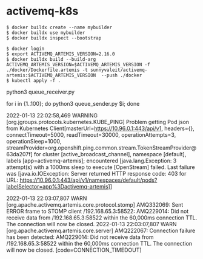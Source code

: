 # activemq-k8s

```console
$ docker buildx create --name mybuilder
$ docker buildx use mybuilder
$ docker buildx inspect --bootstrap

$ docker login
$ export ACTIVEMQ_ARTEMIS_VERSION=2.16.0
$ docker buildx build --build-arg ACTIVEMQ_ARTEMIS_VERSION=$ACTIVEMQ_ARTEMIS_VERSION -f ./docker/Dockerfile.artemis -t sunnyvaleit/activemq-artemis:$ACTIVEMQ_ARTEMIS_VERSION  --push ./docker 
$ kubectl apply -f . 
```

python3 queue_receiver.py


for i in {1..100}; do python3 queue_sender.py $i; done





2022-01-13 22:02:58,469 WARNING [org.jgroups.protocols.kubernetes.KUBE_PING] Problem getting Pod json from Kubernetes Client[masterUrl=https://10.96.0.1:443/api/v1, headers={}, connectTimeout=5000, readTimeout=30000, operationAttempts=3, operationSleep=1000, streamProvider=org.openshift.ping.common.stream.TokenStreamProvider@63da207f] for cluster [active_broadcast_channel], namespace [default], labels [app=activemq-artemis]; encountered [java.lang.Exception: 3 attempt(s) with a 1000ms sleep to execute [OpenStream] failed. Last failure was [java.io.IOException: Server returned HTTP response code: 403 for URL: https://10.96.0.1:443/api/v1/namespaces/default/pods?labelSelector=app%3Dactivemq-artemis]]




2022-01-13 22:03:07,807 WARN  [org.apache.activemq.artemis.core.protocol.stomp] AMQ332069: Sent ERROR frame to STOMP client /192.168.65.3:58522: AMQ229014: Did not receive data from /192.168.65.3:58522 within the 60,000ms connection TTL. The connection will now be closed.
2022-01-13 22:03:07,807 WARN  [org.apache.activemq.artemis.core.server] AMQ222067: Connection failure has been detected: AMQ229014: Did not receive data from /192.168.65.3:58522 within the 60,000ms connection TTL. The connection will now be closed. [code=CONNECTION_TIMEDOUT]





